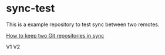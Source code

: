 # sync-test

This is a example repository to test sync between two remotes.

[How to keep two Git repositories in sync](https://www.opentechguides.com/how-to/article/git/177/git-sync-repos.html)

V1
V2
